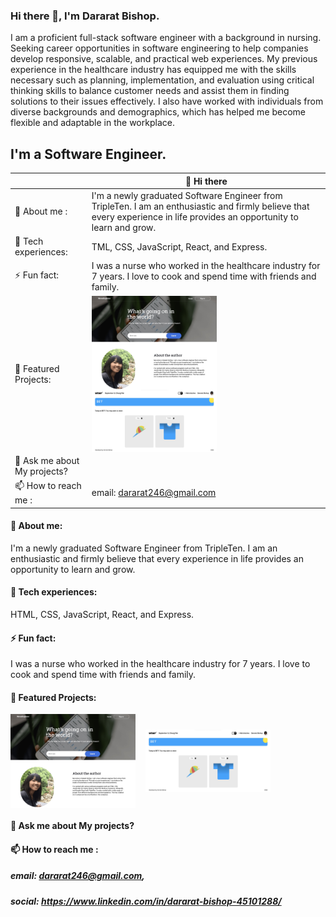 ### Hi there 👋, I'm Dararat Bishop.
I am a proficient full-stack software engineer with a background in nursing. Seeking career opportunities in software engineering to help companies develop responsive, scalable, and practical web experiences. My previous experience in the healthcare industry has equipped me with the skills necessary such as planning, implementation, and evaluation using critical thinking skills to balance customer needs and assist them in finding solutions to their issues effectively. I also have worked with individuals from diverse backgrounds and demographics, which has helped me become flexible and adaptable in the workplace.

## I'm a Software Engineer.
|       | 👋 Hi there |
| ----------- | ----------- |
| 🔭 About me :    | I'm a newly graduated Software Engineer from TripleTen. I am an enthusiastic and firmly believe that every experience in life provides an opportunity to learn and grow.  | 
| 🌱 Tech experiences:     | TML, CSS, JavaScript, React, and Express.       |
| ⚡ Fun fact: | I was a nurse who worked in the healthcare industry for 7 years. I love to cook and spend time with friends and family.|
| 🌟 Featured Projects: | [<kbd><img alt= "Newexplorer_App_image" width="200px" height="150px" align = "center" src="images/Newsexplorer.png"/><kbd>](https://newsexplorer.servernux.com/) &nbsp;&nbsp;&nbsp;[<kbd><img alt= "TWTR_App_image" width="200px" height="100px" align="center" src="images/WTWR.png"/><kbd>](https://www.wtwr.twilightparadox.com/)|
| 💬 Ask me about My projects? | 
| 📫 How to reach me :| email: dararat246@gmail.com | social: https://www.linkedin.com/in/dararat-bishop-45101288/|

#### 🔭 About me:
I'm a newly graduated Software Engineer from TripleTen. I am an enthusiastic and firmly believe that every experience in life       provides an opportunity to learn and grow.
#### 🌱 Tech experiences: 
HTML, CSS, JavaScript, React, and Express.
#### ⚡ Fun fact: 
I was a nurse who worked in the healthcare industry for 7 years. I love to cook and spend time with friends and family.
#### 🌟 Featured Projects: 
[<kbd><img alt= "Newexplorer_App_image" width="200px" height="150px" align = "center" src="images/Newsexplorer.png"/><kbd>](https://newsexplorer.servernux.com/) &nbsp;&nbsp;&nbsp;[<kbd><img alt= "TWTR_App_image" width="200px" height="100px" align="center" src="images/WTWR.png"/><kbd>](https://www.wtwr.twilightparadox.com/)

#### 💬 Ask me about My projects?
#### 📫 How to reach me :
##### email: dararat246@gmail.com,
##### social: https://www.linkedin.com/in/dararat-bishop-45101288/

